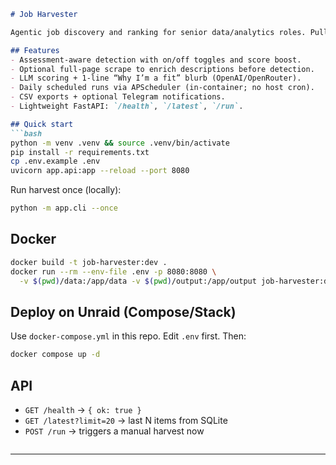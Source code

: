 ```md
# Job Harvester

Agentic job discovery and ranking for senior data/analytics roles. Pulls postings via SerpAPI (Google Jobs + optional LinkedIn Jobs), optionally enriches from company pages, flags assessment-oriented roles, scores fit with an LLM, exports CSV, and exposes a tiny API.

## Features
- Assessment-aware detection with on/off toggles and score boost.
- Optional full-page scrape to enrich descriptions before detection.
- LLM scoring + 1‑line “Why I’m a fit” blurb (OpenAI/OpenRouter).
- Daily scheduled runs via APScheduler (in-container; no host cron).
- CSV exports + optional Telegram notifications.
- Lightweight FastAPI: `/health`, `/latest`, `/run`.

## Quick start
```bash
python -m venv .venv && source .venv/bin/activate
pip install -r requirements.txt
cp .env.example .env
uvicorn app.api:app --reload --port 8080
```

Run harvest once (locally):
```bash
python -m app.cli --once
```

## Docker
```bash
docker build -t job-harvester:dev .
docker run --rm --env-file .env -p 8080:8080 \
  -v $(pwd)/data:/app/data -v $(pwd)/output:/app/output job-harvester:dev
```

## Deploy on Unraid (Compose/Stack)
Use `docker-compose.yml` in this repo. Edit `.env` first. Then:
```bash
docker compose up -d
```

## API
- `GET /health` → `{ ok: true }`
- `GET /latest?limit=20` → last N items from SQLite
- `POST /run` → triggers a manual harvest now
```
```

---
